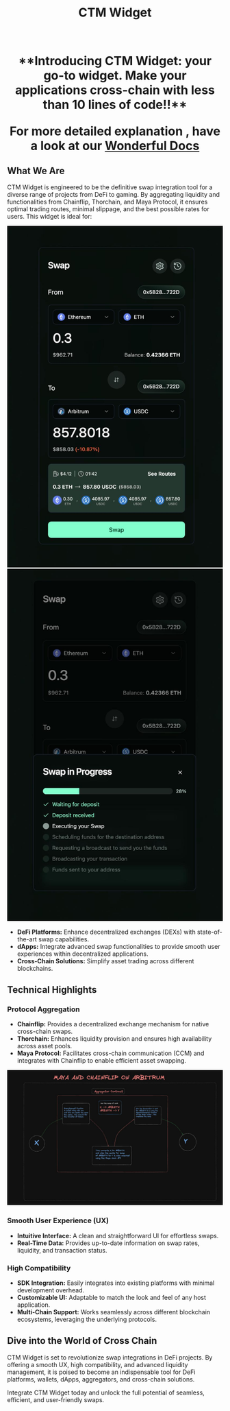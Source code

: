 <h1><Center>CTM Widget<h1></Center>




<Center>**Introducing CTM Widget: your go-to widget. Make your applications cross-chain with less than 10 lines of code!!**


For more detailed explanation , have a look at our <a href="">Wonderful Docs</a></Center>
## What We Are

CTM Widget is engineered to be the definitive swap integration tool for a diverse range of projects from DeFi to gaming. By aggregating liquidity and functionalities from Chainflip, Thorchain, and Maya Protocol, it ensures optimal trading routes, minimal slippage, and the best possible rates for users. This widget is ideal for:


<img src="./images/3.jpeg"></img>
<img src="./images/2.jpeg"></img>

- **DeFi Platforms:** Enhance decentralized exchanges (DEXs) with state-of-the-art swap capabilities.
- **dApps:** Integrate advanced swap functionalities to provide smooth user experiences within decentralized applications.
- **Cross-Chain Solutions:** Simplify asset trading across different blockchains.

## Technical Highlights

### Protocol Aggregation

- **Chainflip:** Provides a decentralized exchange mechanism for native cross-chain swaps.
- **Thorchain:** Enhances liquidity provision and ensures high availability across asset pools.
- **Maya Protocol:** Facilitates cross-chain communication (CCM) and integrates with Chainflip to enable efficient asset swapping.

<img src="./images/1.jpeg"></img>

### Smooth User Experience (UX)

- **Intuitive Interface:** A clean and straightforward UI for effortless swaps.
- **Real-Time Data:** Provides up-to-date information on swap rates, liquidity, and transaction status.

### High Compatibility

- **SDK Integration:** Easily integrates into existing platforms with minimal development overhead.
- **Customizable UI:** Adaptable to match the look and feel of any host application.
- **Multi-Chain Support:** Works seamlessly across different blockchain ecosystems, leveraging the underlying protocols.

## Dive into the World of Cross Chain

CTM Widget is set to revolutionize swap integrations in DeFi projects. By offering a smooth UX, high compatibility, and advanced liquidity management, it is poised to become an indispensable tool for DeFi platforms, wallets, dApps, aggregators, and cross-chain solutions. 

Integrate CTM Widget today and unlock the full potential of seamless, efficient, and user-friendly swaps.




